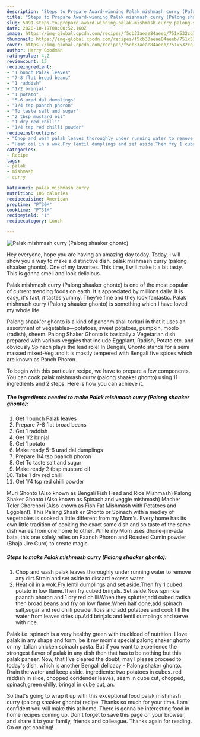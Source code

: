 ```yaml
---
description: "Steps to Prepare Award-winning Palak mishmash curry (Palong shaaker ghonto)"
title: "Steps to Prepare Award-winning Palak mishmash curry (Palong shaaker ghonto)"
slug: 5091-steps-to-prepare-award-winning-palak-mishmash-curry-palong-shaaker-ghonto
date: 2020-10-19T08:00:52.160Z
image: https://img-global.cpcdn.com/recipes/f5cb33aeae84aeeb/751x532cq70/palak-mishmash-curry-palong-shaaker-ghonto-recipe-main-photo.jpg
thumbnail: https://img-global.cpcdn.com/recipes/f5cb33aeae84aeeb/751x532cq70/palak-mishmash-curry-palong-shaaker-ghonto-recipe-main-photo.jpg
cover: https://img-global.cpcdn.com/recipes/f5cb33aeae84aeeb/751x532cq70/palak-mishmash-curry-palong-shaaker-ghonto-recipe-main-photo.jpg
author: Harry Goodman
ratingvalue: 4.2
reviewcount: 13
recipeingredient:
- "1 bunch Palak leaves"
- "7-8 flat broad beans"
- "1 raddish"
- "1/2 brinjal"
- "1 potato"
- "5-6 urad dal dumplings"
- "1/4 tsp paanch phoron"
- "To taste salt and sugar"
- "2 tbsp mustard oil"
- "1 dry red chilli"
- "1/4 tsp red chilli powder"
recipeinstructions:
- "Chop and wash palak leaves thoroughly under running water to remove any dirt.Strain and set aside to discard excess water"
- "Heat oil in a wok.Fry lentil dumplings and set aside.Then fry 1 cubed potato in low flame.Then fry cubed brinjals. Set aside.Now sprinkle paanch phoron and 1 dry red chilli.When they splutter,add cubed radish then broad beans and fry on low flame.When half done,add spinach salt,sugar and red chilli powder.Toss and add potatoes and cook till the water from leaves dries up.Add brinjals and lentil dumplings and serve with rice."
categories:
- Recipe
tags:
- palak
- mishmash
- curry

katakunci: palak mishmash curry 
nutrition: 106 calories
recipecuisine: American
preptime: "PT30M"
cooktime: "PT31M"
recipeyield: "1"
recipecategory: Lunch

---
```



![Palak mishmash curry (Palong shaaker ghonto)](https://img-global.cpcdn.com/recipes/f5cb33aeae84aeeb/751x532cq70/palak-mishmash-curry-palong-shaaker-ghonto-recipe-main-photo.jpg)

Hey everyone, hope you are having an amazing day today. Today, I will show you a way to make a distinctive dish, palak mishmash curry (palong shaaker ghonto). One of my favorites. This time, I will make it a bit tasty. This is gonna smell and look delicious.

Palak mishmash curry (Palong shaaker ghonto) is one of the most popular of current trending foods on earth. It's appreciated by millions daily. It is easy, it's fast, it tastes yummy. They're fine and they look fantastic. Palak mishmash curry (Palong shaaker ghonto) is something which I have loved my whole life.

Palong shaak&#39;er ghonto is a kind of panchmishali torkari in that it uses an assortment of vegetables—potatoes, sweet potatoes, pumpkin, moolo (radish), sheem. Palong Shaker Ghonto is basically a Vegetarian dish prepared with various veggies that include Eggplant, Radish, Potato etc. and obviously Spinach plays the lead role! In Bengali, Ghonto stands for a semi massed mixed-Veg and it is mostly tempered with Bengali five spices which are known as Panch Phoron.


To begin with this particular recipe, we have to prepare a few components. You can cook palak mishmash curry (palong shaaker ghonto) using 11 ingredients and 2 steps. Here is how you can achieve it.

<!--inarticleads1-->

##### The ingredients needed to make Palak mishmash curry (Palong shaaker ghonto):

1. Get 1 bunch Palak leaves
1. Prepare 7-8 flat broad beans
1. Get 1 raddish
1. Get 1/2 brinjal
1. Get 1 potato
1. Make ready 5-6 urad dal dumplings
1. Prepare 1/4 tsp paanch phoron
1. Get To taste salt and sugar
1. Make ready 2 tbsp mustard oil
1. Take 1 dry red chilli
1. Get 1/4 tsp red chilli powder


Muri Ghonto (Also known as Bengali Fish Head and Rice Mishmash) Palong Shaker Ghonto (Also known as Spinach and veggie mishmash) Macher Teler Chorchori (Also known as Fish Fat Mishmash with Potatoes and Eggplant). This Palang Shaak er Ghonto or Spinach with a medley of vegetables is cooked a little different from my Mom&#39;s. Every home has its own little tradition of cooking the exact same dish and so taste of the same dish varies from one home to other. While my Mom uses dhone-jire-ada bata, this one solely relies on Paanch Phoron and Roasted Cumin powder (Bhaja Jire Guro) to create magic. 

<!--inarticleads2-->

##### Steps to make Palak mishmash curry (Palong shaaker ghonto):

1. Chop and wash palak leaves thoroughly under running water to remove any dirt.Strain and set aside to discard excess water
1. Heat oil in a wok.Fry lentil dumplings and set aside.Then fry 1 cubed potato in low flame.Then fry cubed brinjals. Set aside.Now sprinkle paanch phoron and 1 dry red chilli.When they splutter,add cubed radish then broad beans and fry on low flame.When half done,add spinach salt,sugar and red chilli powder.Toss and add potatoes and cook till the water from leaves dries up.Add brinjals and lentil dumplings and serve with rice.


Palak i.e. spinach is a very healthy green with truckload of nutrition. I love palak in any shape and form, be it my mom&#39;s special palong shaker ghonto or my Italian chicken spinach pasta. But if you want to experience the strongest flavor of palak in any dish then that has to be nothing but this palak paneer. Now, that I&#39;ve cleared the doubt, may I please proceed to today&#39;s dish, which is another Bengali delicacy - Palong shaker ghonto. Drain the water and keep aside. ingredients: two potatoes in cubes. red raddish in slice, chopped coridender leaves, seam in cube cut, chopped, spinach,green chilly, bringal in cube cut, an. 

So that's going to wrap it up with this exceptional food palak mishmash curry (palong shaaker ghonto) recipe. Thanks so much for your time. I am confident you will make this at home. There is gonna be interesting food in home recipes coming up. Don't forget to save this page on your browser, and share it to your family, friends and colleague. Thanks again for reading. Go on get cooking!

